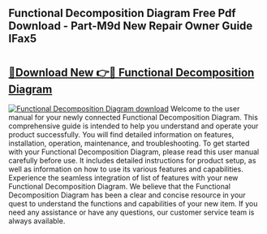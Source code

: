 ## Functional Decomposition Diagram Free Pdf Download - Part-M9d New Repair Owner Guide IFax5

# <h2><a href="http://dfmiy7.blite.top/?on=Functional+Decomposition+Diagram">🔗Download New 👉🔴 Functional Decomposition Diagram</a></h2>

[![Functional Decomposition Diagram download](https://i.imgur.com/lujVjoI.png)](http://dfmiy7.blite.top/?on=Functional+Decomposition+Diagram)
Welcome to the user manual for your newly connected Functional Decomposition Diagram. This comprehensive guide is intended to help you understand and operate your product successfully. You will find detailed information on features, installation, operation, maintenance, and troubleshooting. To get started with your Functional Decomposition Diagram, please read this user manual carefully before use. It includes detailed instructions for product setup, as well as information on how to use its various features and capabilities. Experience the seamless integration of list of features with your new Functional Decomposition Diagram. We believe that the Functional Decomposition Diagram has been a clear and concise resource in your quest to understand the functions and capabilities of your new item. If you need any assistance or have any questions, our customer service team is always available.
